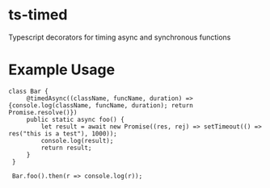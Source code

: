 # ts-timed
Typescript decorators for timing async and synchronous functions


# Example Usage

```
class Bar {
     @timedAsync((className, funcName, duration) => {console.log(className, funcName, duration); return Promise.resolve()})
     public static async foo() {
         let result = await new Promise((res, rej) => setTimeout(() => res("this is a test"), 1000));
         console.log(result);
         return result;
     }
 }

 Bar.foo().then(r => console.log(r));

 ```